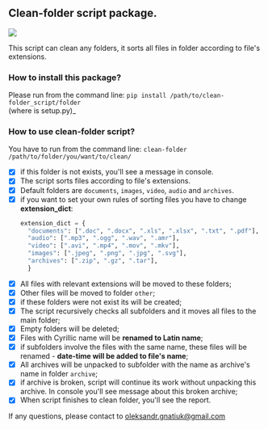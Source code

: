 ## Clean-folder script package.

![](https://img.shields.io/github/watchers/OleksandrGnatiuk/clean_folder_script?style=social)

This script can clean any folders, it sorts all files in folder according to file's extensions.

### How to install this package?
Please run from the command line: `pip install /path/to/clean-folder_script/folder`  
(where is setup.py)_

### How to use clean-folder script?
You have to run from the command line: `clean-folder /path/to/folder/you/want/to/clean/`

- [x] if this folder is not exists, you'll see a message in console.
- [x] The script sorts files according to file's extensions.
- [x] Default folders are `documents`, `images`, `video`, `audio` and `archives`.
- [x] if you want to set your own rules of sorting files you have to change __extension_dict__:
  ```python
  extension_dict = {
    "documents": [".doc", ".docx", ".xls", ".xlsx", ".txt", ".pdf"],
    "audio": [".mp3", ".ogg", ".wav", ".amr"],
    "video": [".avi", ".mp4", ".mov", ".mkv"],
    "images": [".jpeg", ".png", ".jpg", ".svg"],
    "archives": [".zip", ".gz", ".tar"],
    }
  ```
- [x] All files with relevant extensions will be moved to these folders;
- [x] Other files will be moved to folder `other`;
- [x] if these folders were not exist its will be created;
- [x] The script recursively checks all subfolders and it moves all files to the main folder;
- [x] Empty folders will be deleted;
- [x] Files with Cyrillic name will be **renamed to Latin name**;
- [x] if subfolders involve the files with the same name, these files will be renamed - **date-time will be added to file's name**;
- [x] All archives will be unpacked to subfolder with the name as archive's name in folder `archive`;
- [x] if archive is broken, script will continue its work without unpacking this archive. In console you'll see message about this broken archive;
- [x] When script finishes to clean folder, you'll see the report.

If any questions, please contact to oleksandr.gnatiuk@gmail.com
